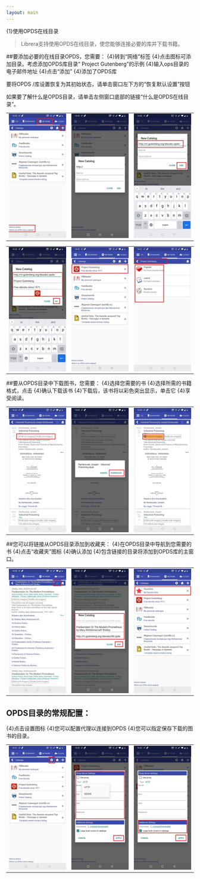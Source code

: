 ```yaml
---
layout: main
---
```


{1}使用OPDS在线目录

> Librera支持使用OPDS在线目录，使您能够连接必要的库并下载书籍。

##要添加必要的在线目录OPDS，您需要：
{4}转到“网络”标签
{4}点击图标可添加目录。考虑添加OPDS库目录“ Project Gutenberg”的示例
{4}输入ops目录的电子邮件地址
{4}点击“添加”
{4}添加了OPDS库

要将OPDS /库设置恢复为其初始状态，请单击窗口左下方的“恢复默认设置”按钮

如果要了解什么是OPDS目录，请单击左侧窗口底部的链接“什么是OPDS在线目录”。

||||
|-|-|-|
|![](1.jpg)|![](2.jpg)|![](3.jpg)|

||||
|-|-|-|
|![](4.jpg)|![](5.jpg)|![](6.jpg)|


##要从OPDS目录中下载图书，您需要：
{4}选择您需要的书
{4}选择所需的书籍格式，点击
{4}确认下载该书
{4}下载后，该书将以彩色突出显示，单击它
{4}享受阅读。

||||
|-|-|-|
|![](7.jpg)|![](8.jpg)|![](9.jpg)|


##您可以将链接从OPDS目录添加到收藏夹：
{4}在OPDS目录中导航到您需要的书
{4}点击“收藏夹”图标
{4}确认添加
{4}包含链接的目录将添加到OPDS库的主窗口。

||||
|-|-|-|
|![](10.jpg)|![](11.jpg)|![](12.jpg)|


## OPDS目录的常规配置：
{4}点击设置图标
{4}您可以配置代理以连接到OPDS
{4}您可以指定保存下载的图书的目录。

||||
|-|-|-|
|![](17.jpg)|![](18.jpg)|![](19.jpg)|





